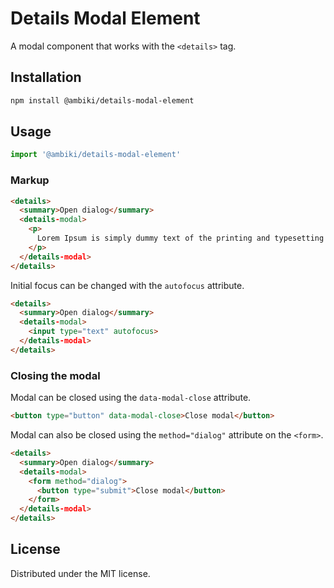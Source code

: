 # Details Modal Element

A modal component that works with the `<details>` tag.

## Installation

```bash
npm install @ambiki/details-modal-element
```

## Usage

```js
import '@ambiki/details-modal-element'
```

### Markup

```html
<details>
  <summary>Open dialog</summary>
  <details-modal>
    <p>
      Lorem Ipsum is simply dummy text of the printing and typesetting industry.
    </p>
  </details-modal>
</details>
```

Initial focus can be changed with the `autofocus` attribute.

```html
<details>
  <summary>Open dialog</summary>
  <details-modal>
    <input type="text" autofocus>
  </details-modal>
</details>
```

### Closing the modal

Modal can be closed using the `data-modal-close` attribute.

```html
<button type="button" data-modal-close>Close modal</button>
```

Modal can also be closed using the `method="dialog"` attribute on the `<form>`.

```html
<details>
  <summary>Open dialog</summary>
  <details-modal>
    <form method="dialog">
      <button type="submit">Close modal</button>
    </form>
  </details-modal>
</details>
```

## License
Distributed under the MIT license.
